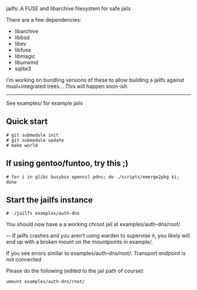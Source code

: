 jailfs:	A FUSE and libarchive filesystem for safe jails


There are a few dependencies:
* libarchive
* libbsd
* libev 
* libfuse 
* libmagic 
* libunwind
* sqlite3

I'm working on bundling versions of these to allow building
a jailfs against musl+integrated trees... This will happen soon-ish

------------------

See examples/ for example jails

Quick start
-----------

```
# git submodule init
# git submodule update
# make world
```

## If using gentoo/funtoo, try this ;)
```
# for i in glibc busybox openssl pdns; do ./scripts/emerge2pkg $i; done
```
## Start the jailfs instance
```
# ./jailfs examples/auth-dns
```

You should now have a a working chroot jail at
examples/auth-dns/root/


--
If jailfs crashes and you aren't using warden to supervise it, you likely
will end up with a broken mount on the mountpoints in example/.


If you see errors similar to examples/auth-dns/root/: Transport endpoint is not connected

Please do the following (edited to the jail path of course):
```
umount examples/auth-dns/root/
```
